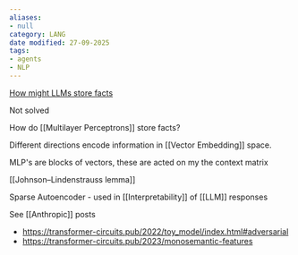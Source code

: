 ```yaml
---
aliases:
- null
category: LANG
date modified: 27-09-2025
tags:
- agents
- NLP
---
```

[How might LLMs store facts](https://www.youtube.com/watch?v=9-Jl0dxWQs8&list=PLZx_FHIHR8AwKD9csfl6Sl_pgCXX19eer&index=6)

Not solved

How do [[Multilayer Perceptrons]] store facts?

Different directions encode information in [[Vector Embedding]] space.

MLP's are blocks of vectors, these are acted on my the context matrix 

[[Johnson–Lindenstrauss lemma]]

Sparse Autoencoder - used in [[Interpretability]] of [[LLM]] responses

See [[Anthropic]] posts
- https://transformer-circuits.pub/2022/toy_model/index.html#adversarial
- https://transformer-circuits.pub/2023/monosemantic-features